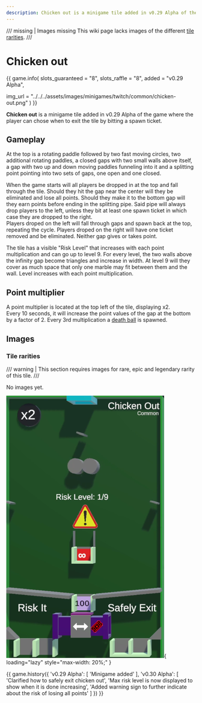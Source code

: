 ```yaml
---
description: Chicken out is a minigame tile added in v0.29 Alpha of the game where the player can chose when to exit the tile by bitting a spawn ticket.
---
```


/// missing | Images missing
This wiki page lacks images of the different [tile rarities](#tile-rarities).
///

# Chicken out

{{ game.info(
  slots_guaranteed = "8",
  slots_raffle     = "8",
  added            = "v0.29 Alpha",
  
  img_url = "../../../assets/images/minigames/twitch/common/chicken-out.png"
) }}

**Chicken out** is a minigame tile added in v0.29 Alpha of the game where the player can chose when to exit the tile by bitting a spawn ticket.

## Gameplay

At the top is a rotating paddle followed by two fast moving circles, two additional rotating paddles, a closed gaps with two small walls above itself, a gap with two up and down moving paddles funneling into it and a splitting point pointing into two sets of gaps, one open and one closed.

When the game starts will all players be dropped in at the top and fall through the tile. Should they hit the gap near the center will they be eliminated and lose all points. Should they make it to the bottom gap will they earn points before ending in the splitting pipe. Said pipe will always drop players to the left, unless they bit at least one spawn ticket in which case they are dropped to the right.  
Players droped on the left will fall through gaps and spawn back at the top, repeating the cycle. Players droped on the right will have one ticket removed and be eliminated. Neither gap gives or takes point.

The tile has a visible "Risk Level" that increases with each point multiplication and can go up to level 9. For every level, the two walls above the infinity gap become triangles and increase in width. At level 9 will they cover as much space that only one marble may fit between them and the wall. Level increases with each point multiplication.

## Point multiplier

A point multiplier is located at the top left of the tile, displaying x2.  
Every 10 seconds, it will increase the point values of the gap at the bottom by a factor of 2. Every 3rd multiplication a [death ball](../../mechanics/death-ball.md) is spawned.

## Images

### Tile rarities

/// warning |
This section requires images for rare, epic and legendary rarity of this tile.
///

No images yet.

![common](../../assets/images/minigames/twitch/common/chicken-out.png "Common rarity version"){ loading="lazy" style="max-width: 20%;" }
<!-- No images yet.
![rare](../../assets/images/minigames/twitch/rare/chicken-out.png "Rare rarity verion"){ loading="lazy" style="max-width: 20%;" }
![epic](../../assets/images/minigames/twitch/epic/chicken-out.png "Epic rarity version"){ loading="lazy" style="max-width: 20%;" }
![legendary](../../assets/images/minigames/twitch/legendary/chicken-out.png "Legendary rarity version"){ loading="lazy" style="max-width: 20%;" }
-->

{{ game.history({
  'v0.29 Alpha': [
    'Minigame added'
  ],
  'v0.30 Alpha': [
    'Clarified how to safely exit chicken out',
    'Max risk level is now displayed to show when it is done increasing',
    'Added warning sign to further indicate about the risk of losing all points'
  ]
}) }}